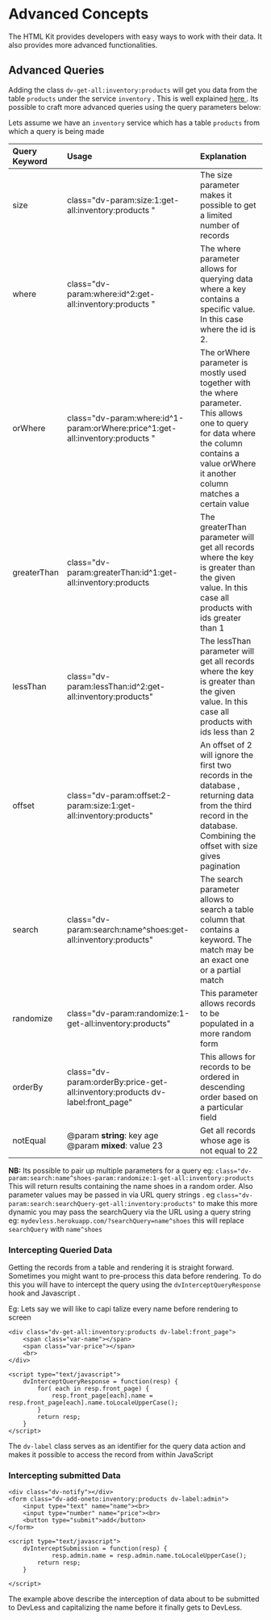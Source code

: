 # Advanced Concepts

The HTML Kit provides developers with easy ways to work with their data. It also provides more advanced functionalities.

## Advanced Queries

Adding the class `dv-get-all:inventory:products` will get you data from the table `products` under the service `inventory` . This is well explained [here ]() . Its possible to craft more advanced queries using the query parameters below:

Lets assume we have an `inventory` service which has a table `products` from which a query is being made

| Query Keyword | Usage | Explanation |
| :--- | :--- | :--- |
| size | class="dv-param:size:1:get-all:inventory:products " | The size  parameter makes it possible to get a limited number of records |
| where | class="dv-param:where:id^2:get-all:inventory:products " | The where  parameter  allows for querying data where a key contains a specific value. In this case where the id is 2. |
| orWhere | class="dv-param:where:id^1-param:orWhere:price^1:get-all:inventory:products " | The orWhere parameter  is mostly used together with the where parameter. This allows one to query for data where the column contains a value orWhere it another column matches a certain value |
| greaterThan | class="dv-param:greaterThan:id^1:get-all:inventory:products | The greaterThan parameter  will get all records where the key is greater than the given value. In this case all products with ids greater than 1 |
| lessThan | class="dv-param:lessThan:id^2:get-all:inventory:products" | The lessThan parameter  will get all records where the key is greater than the given value. In this case all products with ids less than 2 |
| offset | class="dv-param:offset:2-param:size:1:get-all:inventory:products" | An offset of 2 will ignore the first two records in the database , returning data from the third record in the database. Combining the offset with size gives  pagination |
| search | class="dv-param:search:name^shoes:get-all:inventory:products" | The search parameter allows to search a table column that contains a keyword. The match may be an exact one or a partial match |
| randomize | class="dv-param:randomize:1-get-all:inventory:products" | This parameter allows records to  be populated in a more random form |
| orderBy | class="dv-param:orderBy:price-get-all:inventory:products dv-label:front\_page" | This allows for records to be ordered in descending order based on a particular field |
| notEqual | @param **string**: key age                                    @param **mixed**: value 23 | Get all records whose age is not equal to 22 |

**NB:** Its possible to pair up multiple parameters for a query eg: `class="dv-param:search:name^shoes-param:randomize:1-get-all:inventory:products` This will return results containing the name shoes in a random order. Also parameter values may be passed in via URL query strings . eg `class="dv-param:search:searchQuery-get-all:inventory:products"` to make this more dynamic you may pass the searchQuery via the URL using a query string eg: `mydevless.herokuapp.com/?searchQuery=name^shoes` this will replace `searchQuery` with `name^shoes`

### Intercepting  Queried Data

Getting the records from a table and rendering it is straight forward. Sometimes you might want to pre-process this data before rendering. To do this you will have to intercept the query using the `dvInterceptQueryResponse` hook and Javascript .

Eg: Lets say we will like to capi talize every name before rendering to screen

```markup
<div class="dv-get-all:inventory:products dv-label:front_page">
    <span class="var-name"></span>
    <span class="var-price"></span>
    <br>
</div>

<script type="text/javascript">
    dvInterceptQueryResponse = function(resp) {
        for( each in resp.front_page) {
            resp.front_page[each].name = resp.front_page[each].name.toLocaleUpperCase();
        }
        return resp;
    }
</script>
```

The `dv-label` class serves as an identifier for the query data action and makes it possible to access the record from within JavaScript

### Intercepting submitted Data

```markup
<div class="dv-notify"></div>
<form class="dv-add-oneto:inventory:products dv-label:admin">
    <input type="text" name="name"><br>
    <input type="number" name="price"><br>
    <button type="submit">add</button>
</form>

<script type="text/javascript">
    dvInterceptSubmission = function(resp) {
            resp.admin.name = resp.admin.name.toLocaleUpperCase();
        return resp;
    }

</script>
```

The example above describe the interception of data about to be submitted to DevLess and capitalizing the name before it finally gets to DevLess.

